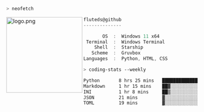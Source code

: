 ```zsh
> neofetch
```

<!--img align="left" src="https://github.com/fluteds.png" alt="logo.png" width="200"/>-->
<img align="left" src="https://external-content.duckduckgo.com/iu/?u=https%3A%2F%2F78.media.tumblr.com%2F975fca5f82161b190efdcaa05ffbd4ec%2Ftumblr_p6q6m9TJF01x3p3jmo1_500.png&f=1&nofb=1" alt="logo.png" width="200"/>

```csharp
fluteds@github
--------------

       OS  :  Windows 11 x64
 Terminal  :  Windows Terminal
    Shell  :  Starship
   Scheme  :  Gruvbox
Languages  :  Python, HTML, CSS
```

```zsh
> coding-stats --weekly
```

<!--START_SECTION:waka-->

```txt
Python       8 hrs 25 mins   █████████████████░░░░░░░░   67.38 %
Markdown     1 hr 15 mins    ██▓░░░░░░░░░░░░░░░░░░░░░░   10.08 %
INI          1 hr 8 mins     ██▒░░░░░░░░░░░░░░░░░░░░░░   09.11 %
JSON         21 mins         ▓░░░░░░░░░░░░░░░░░░░░░░░░   02.93 %
TOML         19 mins         ▓░░░░░░░░░░░░░░░░░░░░░░░░   02.55 %
```

<!--END_SECTION:waka-->
